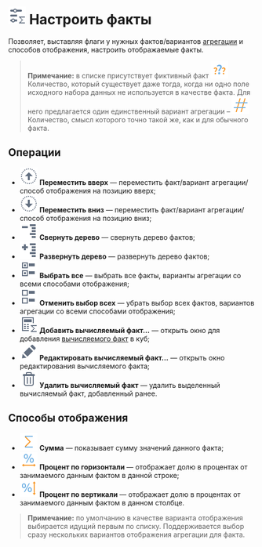 # ![Настроить факты](../../images/icons/cube/cases/case-tune_default.svg) Настроить факты

Позволяет, выставляя флаги у нужных фактов/вариантов [агрегации](../../processors/func/aggregation-functions.md) и способов отображения, настроить отображаемые факты.

> **Примечание:** в списке присутствует фиктивный факт ![Количество-Факт](../../images/icons/datatype_18/none_default.svg) Количество, который существует даже тогда, когда ни одно поле исходного набора данных не используется в качестве факта. Для него предлагается один единственный вариант агрегации – ![Количество-Агрегация](../../images/icons/aggregations_18x18/aggregations-count_default.svg) Количество, смысл которого точно такой же, как и для обычного факта.

## Операции

* ![Переместить вверх](../../images/icons/toolbar-controls/moveup_default.svg) **Переместить вверх** — переместить факт/вариант агрегации/способ отображения на позицию вверх;
* ![Переместить вниз](../../images/icons/toolbar-controls/movedown_default.svg) **Переместить вниз** — переместить факт/вариант агрегации/способ отображения на позицию вниз;
* ![Свернуть дерево](../../images/icons/toolbar-controls/collapce-all_default.svg) **Свернуть дерево** — свернуть дерево фактов;
* ![Развернуть дерево](../../images/icons/toolbar-controls/open-all_default.svg) **Развернуть дерево** — развернуть дерево фактов;
* ![Выбрать все](../../images/icons/toolbar-controls/check-all_default.svg) **Выбрать все** — выбрать все факты, варианты агрегации со всеми способами отображения;
* ![Отменить выбор всех](../../images/icons/toolbar-controls/uncheck-all_default.svg) **Отменить выбор всех** — убрать выбор всех фактов, вариантов агрегации со всеми способами отображения;
* ![Добавить вычисляемый факт](../../images/icons/cube/cases/case-calc_default.svg) **Добавить вычисляемый факт…** — открыть окно для добавления [вычисляемого факт](./addcalculatingfact.md) в куб;
* ![Редактировать вычисляемый факт](../../images/icons/toolbar-controls/edit_default.svg) **Редактировать вычисляемый факт…** — открыть окно редактирования вычисляемого факта;
* ![Удалить вычисляемый факт](../../images/icons/toolbar-controls/delete_default.svg) **Удалить вычисляемый факт** — удалить выделенный вычисляемый факт, добавленный ранее.

## Способы отображения

* ![Сумма](../../images/icons/aggregations_18x18/aggregations-sum_default.svg) **Сумма** — показывает сумму значений данного факта;
* ![Процент по горизонтали](../../images/icons/cube/aggregation/row-percent_default.svg) **Процент по горизонтали** — отображает долю в процентах от занимаемого данным фактом в данной строке;
* ![Процент по вертикали](../../images/icons/cube/aggregation/col-percent_default.svg) **Процент по вертикали** — отображает долю в процентах от занимаемого данным фактом в данном столбце.

>**Примечание:** по умолчанию в качестве варианта отображения выбирается идущий первым по списку. Поддерживается выбор сразу нескольких вариантов отображения агрегации для факта.

